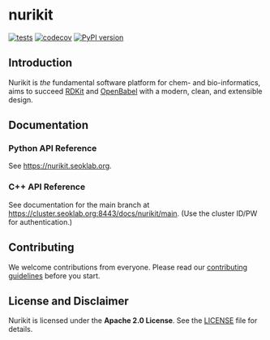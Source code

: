# nurikit

[![tests](https://github.com/seoklab/nurikit/actions/workflows/main-test.yaml/badge.svg)](https://github.com/seoklab/nurikit/actions/workflows/main-test.yaml) [![codecov](https://codecov.io/gh/seoklab/nurikit/branch/main/graph/badge.svg?token=5X6HJTVA5K)](https://codecov.io/gh/seoklab/nurikit) [![PyPI version](https://badge.fury.io/py/nurikit.svg)](https://badge.fury.io/py/nurikit)

## Introduction

Nurikit is *the* fundamental software platform for chem- and bio-informatics,
aims to succeed [RDKit](https://github.com/rdkit/rdkit) and
[OpenBabel](https://github.com/openbabel/openbabel) with a modern, clean,
and extensible design.

## Documentation

### Python API Reference

See <https://nurikit.seoklab.org>.

### C++ API Reference

See documentation for the main branch at
<https://cluster.seoklab.org:8443/docs/nurikit/main>. (Use the cluster ID/PW for
authentication.)

## Contributing

We welcome contributions from everyone. Please read our
[contributing guidelines](CONTRIBUTING.md) before you start.

## License and Disclaimer

Nurikit is licensed under the **Apache 2.0 License**. See the [LICENSE](LICENSE)
file for details.
